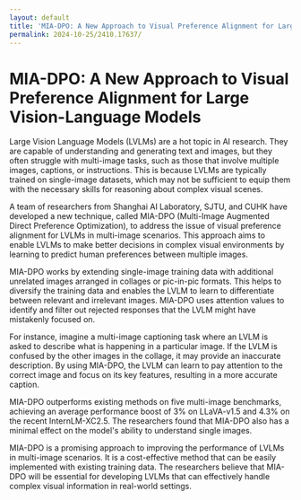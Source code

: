 ```yaml
---
layout: default
title: 'MIA-DPO: A New Approach to Visual Preference Alignment for Large Vision-Language Models'
permalink: 2024-10-25/2410.17637/
---
```

#  MIA-DPO: A New Approach to Visual Preference Alignment for Large Vision-Language Models

Large Vision Language Models (LVLMs) are a hot topic in AI research. They are capable of understanding and generating text and images, but they often struggle with multi-image tasks, such as those that involve multiple images, captions, or instructions. This is because LVLMs are typically trained on single-image datasets, which may not be sufficient to equip them with the necessary skills for reasoning about complex visual scenes.

A team of researchers from Shanghai AI Laboratory, SJTU, and CUHK have developed a new technique, called MIA-DPO (Multi-Image Augmented Direct Preference Optimization), to address the issue of visual preference alignment for LVLMs in multi-image scenarios. This approach aims to enable LVLMs to make better decisions in complex visual environments by learning to predict human preferences between multiple images.

MIA-DPO works by extending single-image training data with additional unrelated images arranged in collages or pic-in-pic formats. This helps to diversify the training data and enables the LVLM to learn to differentiate between relevant and irrelevant images. MIA-DPO uses attention values to identify and filter out rejected responses that the LVLM might have mistakenly focused on. 

For instance, imagine a multi-image captioning task where an LVLM is asked to describe what is happening in a particular image. If the LVLM is confused by the other images in the collage, it may provide an inaccurate description. By using MIA-DPO, the LVLM can learn to pay attention to the correct image and focus on its key features, resulting in a more accurate caption.

MIA-DPO outperforms existing methods on five multi-image benchmarks, achieving an average performance boost of 3% on LLaVA-v1.5 and 4.3% on the recent InternLM-XC2.5. The researchers found that MIA-DPO also has a minimal effect on the model's ability to understand single images.

MIA-DPO is a promising approach to improving the performance of LVLMs in multi-image scenarios. It is a cost-effective method that can be easily implemented with existing training data. The researchers believe that MIA-DPO will be essential for developing LVLMs that can effectively handle complex visual information in real-world settings. 
